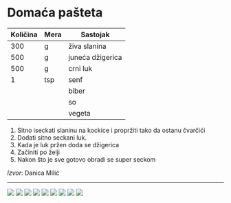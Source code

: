 # Domaća pašteta

| Količina | Mera |     Sastojak     |
| -------- | ---- | ---------------- |
| 300      | g    | živa slanina     |
| 500      | g    | juneća džigerica |
| 500      | g    | crni luk         |R
| 1        | tsp  | senf             |
|          |      | biber            |
|          |      | so               |
|          |      | vegeta           |


1. Sitno iseckati slaninu na kockice i propržiti tako da ostanu čvarčići
1. Dodati sitno seckani luk.
1. Kada je luk pržen doda se džigerica
1. Začiniti po želji
1. Nakon što je sve gotovo obradi se super seckom

*Izvor*: Danica Milić

---

![](01-slanina.jpeg)
![](02-slanina-kraj.jpeg)
![](03-luk.jpeg)
![](04-luk.jpeg)
![](05-dzigerica.jpeg)
![](06-dzigerica.jpeg)
![](07-dzigerica.jpeg)
![](08-zacini.jpeg)
![](09-final.jpeg)
